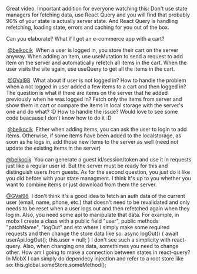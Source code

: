 Great video. Important addition for everyone watching this: Don't use state managers for fetching data, use React Query and you will find that probably 90% of your state is actually server state. And React Query is handling refetching, loading state, errors and caching for you out of the box.

Can you elaborate? What if I got an e-commerce app with a cart?

 [@belkocik](https://www.youtube.com/channel/UCNOp5LoqK45NKEwGg7D-32g)  When a user is logged in, you store their cart on the server anyway. When adding an item, use useMutation to send a request to add item on the server and automatically refetch all items in the cart. When the user visits the site again, use useQuery to get all the items in the cart.

​ [@GVal98](https://www.youtube.com/channel/UCFFY80BHAAIL73xT8qRgu6A)  What about if user is not logged in? How to handle the problem when a not logged in user added a few items to a cart and then logged in? The question is what if there are items on the server that he added previously when he was logged in? Fetch only the items from server and show them in cart or compare the items in local storage with the server's one and do what? :D How to handle the issue? Would love to see some code beacause I don't know how to do it :D

 [@belkocik](https://www.youtube.com/channel/UCNOp5LoqK45NKEwGg7D-32g)  Either when adding items, you can ask the user to login to add items. Otherwise, if some items have been added to the localstorage, as soon as he logs in, add those new items to the server as well (need not update the existing items in the server)

[@belkocik](https://www.youtube.com/channel/UCNOp5LoqK45NKEwGg7D-32g)  You can generate a guest id/session/token and use it in requests just like a regular user id. But the server must be ready for this and distinguish users from guests. As for the second question, you just do it like you did before with your state managment. I think it's up to you whether you want to combine items or just download from them the server.



[@GVal98](https://www.youtube.com/channel/UCFFY80BHAAIL73xT8qRgu6A)  I don't think it's a good idea to fetch an auth data of the current user (email, name, phone, etc.) that doesn't need to be revalidated and only needs to be reset when a user logs out and then refetched again when they log in. Also, you need some api to manipulate that data. For example, in mobx I create a class with a public field "user", public methods "patchName", "logOut" and etc where I simply make some required requests and then change the store data like so: async logOut() { await userApi.logOut(); this.user = null; } I don't see such a simplicity with react-query. Also, when changing one data, somethimes you need to change other. How am I going to make a connection between states in react-query? In MobX I can simply do dependecy injection and refer to a root store like so: this.global.someStore.someMethod();


